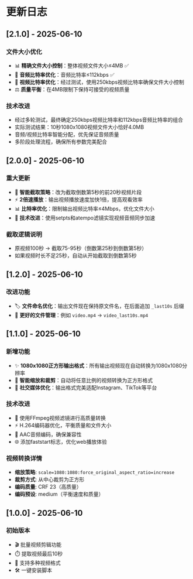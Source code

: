 # 更新日志

## [2.1.0] - 2025-06-10

### 文件大小优化
- 📊 **精确文件大小控制**：整体视频文件大小≤4MB ✅
- 🎵 **音频比特率优化**：音频比特率≤112kbps ✅  
- 🎯 **视频比特率优化**：经过测试，使用250kbps视频比特率确保文件大小控制
- ⚖️ **质量平衡**：在4MB限制下保持可接受的视频质量

### 技术改进
- 经过多轮测试，最终确定250kbps视频比特率和112kbps音频比特率的组合
- 实际测试结果：10秒1080x1080视频文件大小恰好4.0MB
- 音频/视频比特率智能分配，优先保证音频质量
- 多阶段处理流程，确保所有参数完美配合

## [2.0.0] - 2025-06-10

### 重大更新
- 🎯 **智能截取策略**：改为截取倒数第5秒的前20秒视频片段
- ⚡ **2倍速播放**：输出视频播放速度加快1倍，提高观看效率
- 📊 **比特率优化**：限制输出视频比特率≤4Mbps，优化文件大小
- 🔧 **技术改进**：使用setpts和atempo滤镜实现视频音频同步加速

### 截取逻辑说明
- 原视频100秒 → 截取75-95秒（倒数第25秒到倒数第5秒）
- 如果视频时长不足25秒，自动从开始截取到倒数第5秒

## [1.2.0] - 2025-06-10

### 改进功能
- 🏷️ **文件命名优化**：输出文件现在保持原文件名，在后面追加 `_last10s` 后缀
- 📝 **更好的文件管理**：例如 `video.mp4` -> `video_last10s.mp4`

## [1.1.0] - 2025-06-10

### 新增功能
- ✨ **1080x1080正方形输出格式**：所有输出视频现在自动转换为1080x1080分辨率
- 🎯 **智能缩放和裁剪**：自动将任意比例的视频转换为正方形格式
- 📱 **社交媒体优化**：输出格式完美适配Instagram、TikTok等平台

### 技术改进
- 🔧 使用FFmpeg视频滤镜进行高质量转换
- ⚡ H.264编码器优化，平衡质量和文件大小
- 🎵 AAC音频编码，确保兼容性
- 🌐 添加faststart标志，优化web播放体验

### 视频转换详情
- **缩放策略**: `scale=1080:1080:force_original_aspect_ratio=increase`
- **裁剪方式**: 从中心裁剪为正方形
- **编码质量**: CRF 23（高质量）
- **编码预设**: medium（平衡速度和质量）

## [1.0.0] - 2025-06-10

### 初始版本
- 🎬 批量视频剪辑功能
- ⏱️ 提取视频最后10秒
- 📁 支持多种视频格式
- 🛠️ 一键安装脚本 